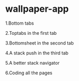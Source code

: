 ﻿# wallpaper-app
1.Bottom tabs

2.Toptabs in the first tab

3.Bottomsheet in the second tab

4.A stack push in the third tab

5.A better stack navigator

6.Coding all the pages
